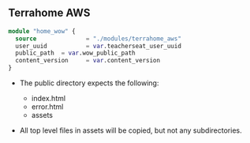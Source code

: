 ## Terrahome AWS

```terraform
module "home_wow" {
  source              = "./modules/terrahome_aws"
  user_uuid           = var.teacherseat_user_uuid
  public_path  = var.wow_public_path
  content_version     = var.content_version
}
```

- The public directory expects the following:
    - index.html
    - error.html
    - assets

- All top level files in assets will be copied, but not any subdirectories.